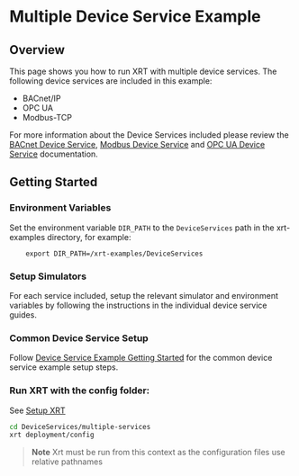 # Multiple Device Service Example

## Overview

This page shows you how to run XRT with multiple device services. The following device services are included in this example:

- BACnet/IP
- OPC UA
- Modbus-TCP

For more information about the Device Services included please review the [BACnet Device Service](https://docs.iotechsys.com/edge-xrt22/device-service-components/bacnet-device-service-component.html), [Modbus Device Service](https://docs.iotechsys.com/edge-xrt22/device-service-components/modbus-device-service-component.html) and [OPC UA Device Service](https://docs.iotechsys.com/edge-xrt22/device-service-components/opc-ua-device-service-component.html) documentation.

## Getting Started

### Environment Variables

Set the environment variable `DIR_PATH` to the `DeviceServices` path in the xrt-examples directory, for example:

```shell
    export DIR_PATH=/xrt-examples/DeviceServices
```

### Setup Simulators

For each service included, setup the relevant simulator and environment variables by following the instructions in the individual device service guides.

### **Common Device Service Setup**

Follow [Device Service Example Getting Started](../interactive-walkthrough/ds-getting-started-common.md) for the common device service example setup steps.

### **Run XRT with the config folder:**

See [Setup XRT](../interactive-walkthrough/setup-xrt.md)

```bash
cd DeviceServices/multiple-services
xrt deployment/config
```

> **Note** Xrt must be run from this context as the configuration files use relative pathnames
